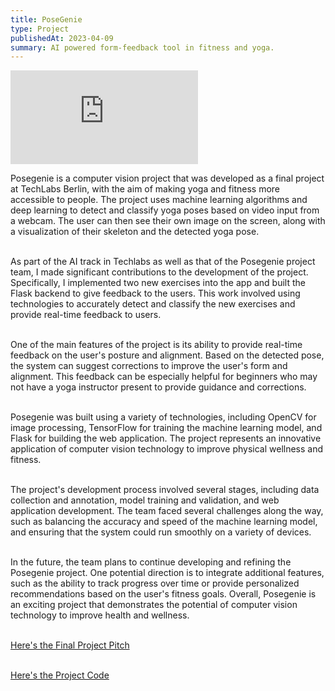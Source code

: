 ```yaml
---
title: PoseGenie
type: Project
publishedAt: 2023-04-09
summary: AI powered form-feedback tool in fitness and yoga.
---
```


<iframe class="video" src="https://www.youtube.com/embed/gpVJElS9S80" title="poseGenie Demo" frameborder="0" allow="accelerometer; autoplay; clipboard-write; encrypted-media; gyroscope; picture-in-picture; web-share" allowfullscreen></iframe>

Posegenie is a computer vision project that was developed as a final project at TechLabs Berlin, with the aim of making yoga and fitness more accessible to people. The project uses machine learning algorithms and deep learning to detect and classify yoga poses based on video input from a webcam. The user can then see their own image on the screen, along with a visualization of their skeleton and the detected yoga pose.

\
As part of the AI track in Techlabs as well as that of the Posegenie project team, I made significant contributions to the development of the project. Specifically, I implemented two new exercises into the app and built the Flask backend to give feedback to the users. This work involved using technologies to accurately detect and classify the new exercises and provide real-time feedback to users.

\
One of the main features of the project is its ability to provide real-time feedback on the user's posture and alignment. Based on the detected pose, the system can suggest corrections to improve the user's form and alignment. This feedback can be especially helpful for beginners who may not have a yoga instructor present to provide guidance and corrections.

\
Posegenie was built using a variety of technologies, including OpenCV for image processing, TensorFlow for training the machine learning model, and Flask for building the web application. The project represents an innovative application of computer vision technology to improve physical wellness and fitness.

\
The project's development process involved several stages, including data collection and annotation, model training and validation, and web application development. The team faced several challenges along the way, such as balancing the accuracy and speed of the machine learning model, and ensuring that the system could run smoothly on a variety of devices.

\
In the future, the team plans to continue developing and refining the Posegenie project. One potential direction is to integrate additional features, such as the ability to track progress over time or provide personalized recommendations based on the user's fitness goals. Overall, Posegenie is an exciting project that demonstrates the potential of computer vision technology to improve health and wellness.

\
[Here's the Final Project Pitch](https://pitch.com/public/7fcb1e36-931f-44af-9749-373c27556955/5ad6d87e-0bac-4019-927d-bcf50dad63f0) 

\
[Here's the Project Code](https://github.com/TechLabs-Berlin/wt23-posegenie)

